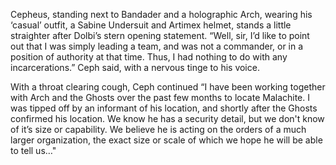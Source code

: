 Cepheus, standing next to Bandader and a holographic Arch, wearing his ‘casual’ outfit, a Sabine Undersuit and Artimex helmet, stands a little straighter after Dolbi’s stern opening statement. “Well, sir, I’d like to point out that I was simply leading a team, and was not a commander, or in a position of authority at that time. Thus, I had nothing to do with any incarcerations.” Ceph said, with a nervous tinge to his voice.

  

With a throat clearing cough, Ceph continued “I have been working together with Arch and the Ghosts over the past few months to locate Malachite. I was tipped off by an informant of his location, and shortly after the Ghosts confirmed his location. We know he has a security detail, but we don't know of it’s size or capability. We believe he is acting on the orders of a much larger organization, the exact size or scale of which we hope he will be able to tell us…"